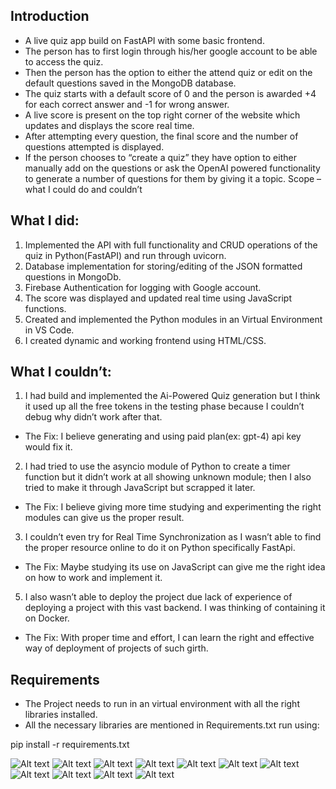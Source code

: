 ## Introduction
* A live quiz app build on FastAPI with some basic frontend. 
* The person has to first login through his/her google account to be able to access the quiz. 
* Then the person has the option to either the attend quiz or edit on the default questions saved in the MongoDB database.
* The quiz starts with a default score of 0 and the person is awarded +4 for each correct answer and -1 for wrong answer. 
* A live score is present on the top right corner of the website which updates and displays the score real time. 
* After attempting every question, the final score and the number of questions attempted is displayed.
* If the person chooses to “create a quiz” they have option to either manually add on the questions or ask the OpenAI powered functionality to generate a number of questions for them by giving it a topic.
Scope – what I could do and couldn’t
## What I did:
1.	Implemented the API with full functionality and CRUD operations of the quiz in Python(FastAPI) and run through uvicorn.
2.	Database implementation for storing/editing of the JSON formatted questions in MongoDb.
3.	Firebase Authentication for logging with Google account.
4.	The score was displayed and updated real time using JavaScript functions.
5.	Created and implemented the Python modules in an Virtual Environment in VS Code.
6.	I created dynamic and working frontend using HTML/CSS.
## What I couldn’t:
1.	I had build and implemented the Ai-Powered Quiz generation but I think it used up all the free tokens in the testing phase because I couldn’t debug why didn’t work after that.
* The Fix:
	I believe generating and using paid plan(ex: gpt-4) api key would fix it.
2.	I had tried to use the asyncio module of Python to create a timer function but it didn’t work at all showing unknown module; then I also tried to make it through JavaScript but scrapped it later.
* The Fix:
	I believe giving more time studying and experimenting the right modules can give us 	the proper result.
3.	I couldn’t even try for Real Time Synchronization as I wasn’t able to find the proper resource online to do it on Python specifically FastApi.
* The Fix:
Maybe studying its use on JavaScript can give me the right idea on how to work and implement  it.
5.	I also wasn’t able to deploy the project due lack of experience of deploying a project with this vast backend. I was thinking of containing it on Docker.
* The Fix: With proper time and effort, I can learn the right and effective way of deployment of projects of such girth.
## Requirements
* The Project needs to run in an virtual environment with all the right libraries installed.
* All the necessary libraries are mentioned in Requirements.txt run using:

pip install -r requirements.txt

![Alt text](https://i.imgur.com/VZ7i56O.png)
![Alt text](https://i.imgur.com/kuzW5jY.png)
![Alt text](https://i.imgur.com/CBh4q6P.png)
![Alt text](https://i.imgur.com/7nbBJEr.png)
![Alt text](https://i.imgur.com/a4YMXLO.png)
![Alt text](https://i.imgur.com/39N6G1h.png)
![Alt text](https://i.imgur.com/VDXMUnT.png)
![Alt text](https://i.imgur.com/UWE1Fhe.png)
![Alt text](https://i.imgur.com/pTqiGBD.png)
![Alt text](https://i.imgur.com/87ScsST.png)
![Alt text](https://i.imgur.com/w5PmFok.png)


